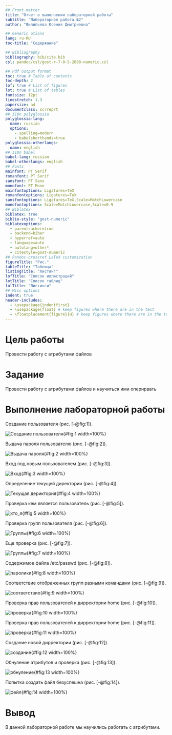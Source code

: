 ```yaml
---
## Front matter
title: "Отчет о выполнении лабораторной работы"
subtitle: "Лабораторная работа №2"
author: "Филипьева Ксения Дмитриевна"

## Generic otions
lang: ru-RU
toc-title: "Содержание"

## Bibliography
bibliography: bib/cite.bib
csl: pandoc/csl/gost-r-7-0-5-2008-numeric.csl

## Pdf output format
toc: true # Table of contents
toc-depth: 2
lof: true # List of figures
lot: true # List of tables
fontsize: 12pt
linestretch: 1.3
papersize: a4
documentclass: scrreprt
## I18n polyglossia
polyglossia-lang:
  name: russian
  options:
	- spelling=modern
	- babelshorthands=true
polyglossia-otherlangs:
  name: english
## I18n babel
babel-lang: russian
babel-otherlangs: english
## Fonts
mainfont: PT Serif
romanfont: PT Serif
sansfont: PT Sans
monofont: PT Mono
mainfontoptions: Ligatures=TeX
romanfontoptions: Ligatures=TeX
sansfontoptions: Ligatures=TeX,Scale=MatchLowercase
monofontoptions: Scale=MatchLowercase,Scale=0.9
## Biblatex
biblatex: true
biblio-style: "gost-numeric"
biblatexoptions:
  - parentracker=true
  - backend=biber
  - hyperref=auto
  - language=auto
  - autolang=other*
  - citestyle=gost-numeric
## Pandoc-crossref LaTeX customization
figureTitle: "Рис."
tableTitle: "Таблица"
listingTitle: "Листинг"
lofTitle: "Список иллюстраций"
lotTitle: "Список таблиц"
lolTitle: "Листинги"
## Misc options
indent: true
header-includes:
  - \usepackage{indentfirst}
  - \usepackage{float} # keep figures where there are in the text
  - \floatplacement{figure}{H} # keep figures where there are in the text
---
```


# Цель работы

Провести работу с атрибутами файлов

# Задание

Провести работу с атрибутами файлов и научиться ими оперирвать

# Выполнение лабораторной работы

Создание пользователя (рис. [-@fig:1]).

![Создание пользователя](image/kl2s2.png){#fig:1 width=100%}

Выдача пароля пользователю (рис. [-@fig:2]).

![Выдача пароля](image/kl2s3.png){#fig:2 width=100%}

Вход под новым пользователем (рис. [-@fig:3]).

![Вход](image/kl2s4.png){#fig:3 width=100%}

Определение текущей директории (рис. [-@fig:4]).

![Текущая дериктория](image/kl2s5.png){#fig:4 width=100%}

Проверка кем является пользователь (рис. [-@fig:5]).

![кто_я](image/kl2s6.png){#fig:5 width=100%}

Проверка групп пользователя (рис. [-@fig:6]).

![Группы](image/kl2s7.png){#fig:6 width=100%}

Еще проверка (рис. [-@fig:7]).

![Группы](image/kl2s8.png){#fig:7 width=100%}

Содержимое файла /etc/passwd (рис. [-@fig:8]).

![паролики](image/kl2s9.png){#fig:8 width=100%}

Соответствие отображенных групп разными командами (рис. [-@fig:9]).

![соответствие](image/kl2s10.png){#fig:9 width=100%}

Проверка прав пользователей к дирректории home (рис. [-@fig:10]).

![проверка](image/kl2s11.png){#fig:10 width=100%}

Проверка прав пользователей к дирректории home (рис. [-@fig:11]).

![проверка](image/kl2s12.png){#fig:11 width=100%}

Создание новой дирректории (рис. [-@fig:12]).

![создание](image/kl2s13.png){#fig:12 width=100%}

Обнуление атрибутов и проверка (рис. [-@fig:13]).

![обнуление](image/kl2s14.png){#fig:13 width=100%}

Попытка создать файл безуспешна (рис. [-@fig:14]).

![фейл](image/kl2s2.png){#fig:14 width=100%}


# Вывод

В данной лабораторной работе мы научились работать с атрибутами.

